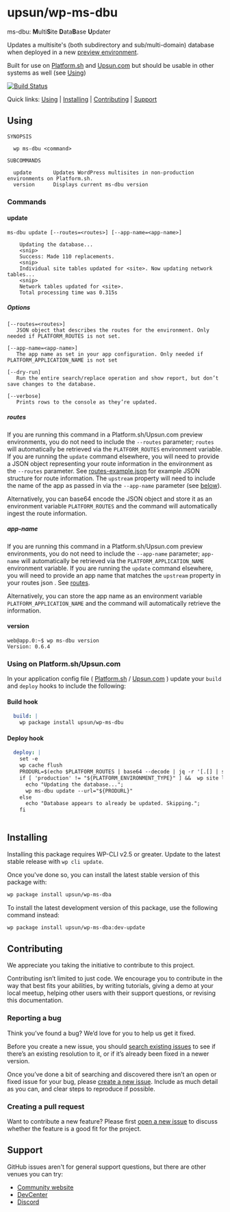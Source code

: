 upsun/wp-ms-dbu
====================
ms-dbu: **M**ulti**S**ite **D**ata**B**ase **U**pdater

Updates a multisite's (both subdirectory and sub/multi-domain) database when deployed in a new 
[preview environment](https://docs.platform.sh/glossary.html#preview-environment). 

Built for use on [Platform.sh](https://platform.sh/) and [Upsun.com](https://upsun.com/) but should be usable in other systems as well (see [Using](#using))


[![Build Status](https://travis-ci.org/platformsh/wp-ms-dba.svg?branch=master)](https://travis-ci.org/platformsh/wp-ms-dba)

Quick links: [Using](#using) | [Installing](#installing) | [Contributing](#contributing) | [Support](#support)

## Using
~~~
SYNOPSIS

  wp ms-dbu <command>

SUBCOMMANDS

  update       Updates WordPress multisites in non-production environments on Platform.sh.
  version      Displays current ms-dbu version

~~~

### Commands
#### update
~~~
ms-dbu update [--routes=<routes>] [--app-name=<app-name>]
~~~

~~~
    Updating the database...
    <snip>
    Success: Made 110 replacements.
    <snip>
    Individual site tables updated for <site>. Now updating network tables...
    <snip>
    Network tables updated for <site>.
    Total processing time was 0.315s
~~~

##### Options
~~~
[--routes=<routes>]
   JSON object that describes the routes for the environment. Only needed if PLATFORM_ROUTES is not set.

[--app-name=<app-name>]
   The app name as set in your app configuration. Only needed if PLATFORM_APPLICATION_NAME is not set

[--dry-run]
   Run the entire search/replace operation and show report, but don’t save changes to the database.

[--verbose]
   Prints rows to the console as they’re updated.
~~~

##### routes
If you are running this command in a Platform.sh/Upsun.com preview environments, you do not need to include the `--routes` 
parameter; `routes` will automatically be retrieved via the `PLATFORM_ROUTES` environment variable. If you are running 
the `update` command elsewhere, you will need to provide a JSON object representing your route information in the 
environment as the `--routes` parameter. See [routes-example.json](./routes-example.json) for example JSON structure 
for route information. The `upstream` property will need to include the name of the app as passed in via the `--app-name`
parameter (see [below](#app-name)).

Alternatively, you can base64 encode the JSON object and store it as an environment variable `PLATFORM_ROUTES` and the
command will automatically ingest the route information.

##### app-name
If you are running this command in a Platform.sh/Upsun.com preview environments, you do not need to include the 
`--app-name` parameter; `app-name` will automatically be retrieved via the `PLATFORM_APPLICATION_NAME` environment 
variable. If you are running the `update` command elsewhere, you will need to provide an app name that matches the 
`upstream` property in your routes json . See [routes](#routes).

Alternatively, you can store the app name as an environment variable `PLATFORM_APPLICATION_NAME` and the command will 
automatically retrieve the information.


#### version
~~~
web@app.0:~$ wp ms-dbu version
Version: 0.6.4
~~~

### Using on Platform.sh/Upsun.com
In your application config file (
[Platform.sh](https://docs.platform.sh/create-apps/app-reference/single-runtime-image.html) / 
[Upsun.com](https://docs.upsun.com/create-apps/app-reference/single-runtime-image.html) ) update your `build` and 
`deploy` hooks to include the following:

#### Build hook
```yaml
  build: |
    wp package install upsun/wp-ms-dbu
```

#### Deploy hook
```yaml
  deploy: |
    set -e
    wp cache flush
    PRODURL=$(echo $PLATFORM_ROUTES | base64 --decode | jq -r '[.[] | select(.primary == true)] | first | .production_url')
    if [ 'production' != "${PLATFORM_ENVIRONMENT_TYPE}" ] &&  wp site list --format=count --url="${PRODURL}" >/dev/null 2>&1; then
      echo "Updating the database...";
      wp ms-dbu update --url="${PRODURL}"
    else
      echo "Database appears to already be updated. Skipping.";
    fi
    
```
## Installing

Installing this package requires WP-CLI v2.5 or greater. Update to the latest stable release with `wp cli update`.

Once you've done so, you can install the latest stable version of this package with:

```bash
wp package install upsun/wp-ms-dba
```

To install the latest development version of this package, use the following command instead:

```bash
wp package install upsun/wp-ms-dba:dev-update
```

## Contributing

We appreciate you taking the initiative to contribute to this project.

Contributing isn’t limited to just code. We encourage you to contribute in the way that best fits your abilities, by 
writing tutorials, giving a demo at your local meetup, helping other users with their support questions, or revising 
this documentation.

### Reporting a bug

Think you’ve found a bug? We’d love for you to help us get it fixed.

Before you create a new issue, you should 
[search existing issues](https://github.com/upsun/wp-ms-dba/issues?q=label%3Abug%20) to see if there’s an existing 
resolution to it, or if it’s already been fixed in a newer version.

Once you’ve done a bit of searching and discovered there isn’t an open or fixed issue for your bug, please 
[create a new issue](https://github.com/platformsh/wp-ms-dba/issues/new). Include as much detail as you can, and clear 
steps to reproduce if possible. 

### Creating a pull request

Want to contribute a new feature? Please first [open a new issue](https://github.com/upsun/wp-ms-dba/issues/new) to 
discuss whether the feature is a good fit for the project.

## Support

GitHub issues aren't for general support questions, but there are other venues you can try: 
* [Community website](https://community.platform.sh/)
* [DevCenter](https://devcenter.upsun.com/)
* [Discord](https://discord.gg/platformsh)


